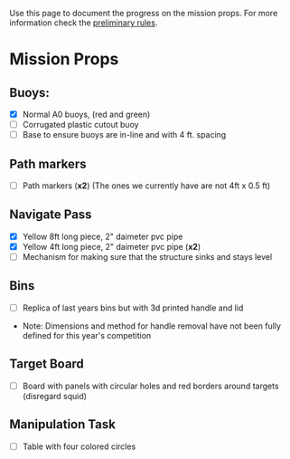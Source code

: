 Use this page to document the progress on the mission props.
For more information check the [preliminary rules](https://drive.google.com/file/d/0B6R3K-IZtXFXLVhlQnF4ZzdLQlU/view).

# Mission Props
## Buoys:
- [X] Normal A0 buoys, (red and green)
- [ ] Corrugated plastic cutout buoy
- [ ] Base to ensure buoys are in-line and with 4 ft. spacing

## Path markers
- [ ] Path markers (**x2**) (The ones we currently have are not 4ft x 0.5 ft)

## Navigate Pass
- [X] Yellow 8ft long piece, 2" daimeter pvc pipe
- [X] Yellow 4ft long piece, 2" daimeter pvc pipe (**x2**)
- [ ] Mechanism for making sure that the structure sinks and stays level

## Bins
- [ ] Replica of last years bins but with 3d printed handle and lid
- Note: Dimensions and method for handle removal have not been fully defined for this year's competition

## Target Board
- [ ] Board with panels with circular holes and red borders around targets (disregard squid)

## Manipulation Task
- [ ] Table with four colored circles


